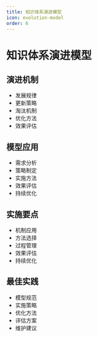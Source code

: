 ```yaml
---
title: 知识体系演进模型
icon: evolution-model
order: 6
---
```


# 知识体系演进模型

## 演进机制
- 发展规律
- 更新策略
- 淘汰机制
- 优化方法
- 效果评估

## 模型应用
- 需求分析
- 策略制定
- 实施方法
- 效果评估
- 持续优化

## 实施要点
- 机制应用
- 方法选择
- 过程管理
- 效果评估
- 持续优化

## 最佳实践
- 模型规范
- 实施策略
- 优化方法
- 评估方案
- 维护建议
